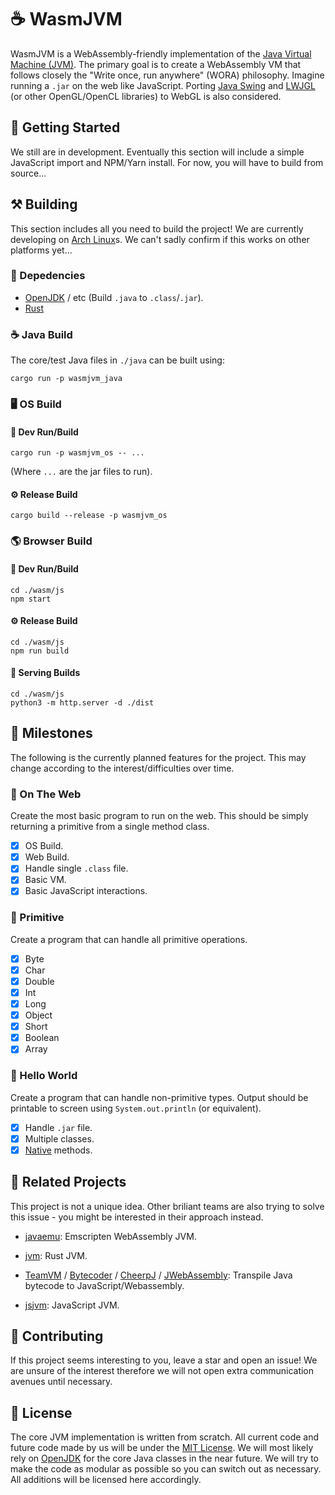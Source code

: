 # ☕ WasmJVM

WasmJVM is a WebAssembly-friendly implementation of the [Java Virtual Machine (JVM)](https://docs.oracle.com/javase/specs/jvms/se7/html/jvms-1.html). The primary goal is to create a WebAssembly VM that follows closely the "Write once, run anywhere" (WORA) philosophy. Imagine running a `.jar` on the web like JavaScript. Porting [Java Swing](https://en.wikipedia.org/wiki/Swing_(Java)) and [LWJGL](https://www.lwjgl.org/) (or other OpenGL/OpenCL libraries) to WebGL is also considered.

## 🚩 Getting Started

We still are in development. Eventually this section will include a simple JavaScript import and NPM/Yarn install. For now, you will have to build from source...

## ⚒️ Building

This section includes all you need to build the project! We are currently developing on [Arch Linux](https://archlinux.org/)s. We can't sadly confirm if this works on other platforms yet...

### 🔗 Depedencies

- [OpenJDK](https://openjdk.java.net/) / etc (Build `.java` to `.class`/`.jar`).
- [Rust](https://www.rust-lang.org/)

### ☕ Java Build

The core/test Java files in `./java` can be built using:

```
cargo run -p wasmjvm_java
```

### 🖥️ OS Build

#### 🔧 Dev Run/Build

```
cargo run -p wasmjvm_os -- ...
```

(Where `...` are the jar files to run).

#### ⚙️ Release Build

```
cargo build --release -p wasmjvm_os
```

### 🌎 Browser Build

#### 🔧 Dev Run/Build

```
cd ./wasm/js
npm start
```

#### ⚙️ Release Build

```
cd ./wasm/js
npm run build
```

#### 📁 Serving Builds

```
cd ./wasm/js
python3 -m http.server -d ./dist
```

## 📅 Milestones

The following is the currently planned features for the project. This may change according to the interest/difficulties over time.

### 🔌 On The Web

Create the most basic program to run on the web. This should be simply returning a primitive from a single method class.

- [X] OS Build.
- [X] Web Build.
- [X] Handle single `.class` file.
- [X] Basic VM.
- [X] Basic JavaScript interactions.

### 🍖 Primitive

Create a program that can handle all primitive operations. 

- [X] Byte
- [X] Char
- [X] Double
- [X] Int
- [X] Long
- [X] Object
- [X] Short
- [X] Boolean
- [X] Array

### 👋 Hello World

Create a program that can handle non-primitive types. Output should be printable to screen using `System.out.println` (or equivalent).

- [X] Handle `.jar` file.
- [X] Multiple classes.
- [X] [Native](https://docs.oracle.com/javase/specs/jvms/se7/html/jvms-2.html#jvms-2.5.6) methods.

## 🔖 Related Projects

This project is not a unique idea. Other briliant teams are also trying to solve this issue - you might be interested in their approach instead.

- [javaemu](https://github.com/poruruba/javaemu): Emscripten WebAssembly JVM.

- [jvm](https://github.com/douchuan/jvm): Rust JVM.

- [TeamVM](https://www.teavm.org/) / [Bytecoder](https://github.com/mirkosertic/Bytecoder) / [CheerpJ](https://github.com/leaningtech/cheerpj-meta) / [JWebAssembly](https://github.com/i-net-software/JWebAssembly): Transpile Java bytecode to JavaScript/Webassembly.

- [jsjvm](https://gitlab.com/neoexpert/jvm/-/tree/master/jsjvm): JavaScript JVM.

## 👥 Contributing

If this project seems interesting to you, leave a star and open an issue! We are unsure of the interest therefore we will not open extra communication avenues until necessary. 

## 📄 License

The core JVM implementation is written from scratch. All current code and future code made by us will be under the [MIT License](./LICENSE). We will most likely rely on [OpenJDK](https://openjdk.java.net/) for the core Java classes in the near future. We will try to make the code as modular as possible so you can switch out as necessary. All additions will be licensed here accordingly.
